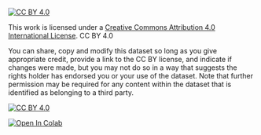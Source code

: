 [![CC BY 4.0][cc-by-shield]][cc-by]

This work is licensed under a
[Creative Commons Attribution 4.0 International License][cc-by].
CC BY 4.0

You can share, copy and modify this dataset so long as you give appropriate credit, 
provide a link to the CC BY license, and indicate if changes were made, but you 
may not do so in a way that suggests the rights holder has endorsed you or your 
use of the dataset. Note that further permission may be required for any content 
within the dataset that is identified as belonging to a third party.

[![CC BY 4.0][cc-by-image]][cc-by]

[cc-by]: http://creativecommons.org/licenses/by/4.0/
[cc-by-image]: https://i.creativecommons.org/l/by/4.0/88x31.png
[cc-by-shield]: https://img.shields.io/badge/License-CC%20BY%204.0-lightgrey.svg



[![Open In Colab](https://colab.research.google.com/assets/colab-badge.svg)](https://github.com/HAJ-226630/WWTP_analysis/blob/main/WWTP_analysis.ipynb)


